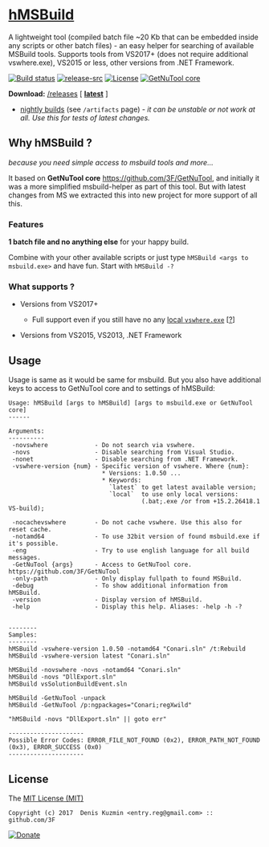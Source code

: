 # [hMSBuild](https://github.com/3F/hMSBuild)

A lightweight tool (compiled batch file ~20 Kb that can be embedded inside any scripts or other batch files) - an easy helper for searching of available MSBuild tools. Supports tools from VS2017+ (does not require additional vswhere.exe), VS2015 or less, other versions from .NET Framework.


[![Build status](https://ci.appveyor.com/api/projects/status/tusiutft7a0ei109/branch/master?svg=true)](https://ci.appveyor.com/project/3Fs/hmsbuild/branch/master) [![release-src](https://img.shields.io/github/release/3F/hMSBuild.svg)](https://github.com/3F/hMSBuild/releases/latest) [![License](https://img.shields.io/badge/License-MIT-74A5C2.svg)](https://github.com/3F/hMSBuild/blob/master/License.txt)
[![GetNuTool core](https://img.shields.io/badge/GetNuTool-v1.6-93C10B.svg)](https://github.com/3F/GetNuTool)

**Download:** [/releases](https://github.com/3F/hMSBuild/releases) [ **[latest](https://github.com/3F/hMSBuild/releases/latest)** ]
* [nightly builds](https://ci.appveyor.com/project/3Fs/hmsbuild/history) (see `/artifacts` page) - *it can be unstable or not work at all. Use this for tests of latest changes.*


## Why hMSBuild ?

*because you need simple access to msbuild tools and more...* 

It based on **GetNuTool core** https://github.com/3F/GetNuTool, and initially it was a more simplified msbuild-helper as part of this tool. But with latest changes from MS we extracted this into new project for more support of all this.

### Features

**1 batch file and no anything else** for your happy build. 

Combine with your other available scripts or just type `hMSBuild <args to msbuild.exe>` and have fun. Start with `hMSBuild -?`

### What supports ?

* Versions from VS2017+ 
    * Full support even if you still have no any [local `vswhere.exe`](https://github.com/Microsoft/vswhere/issues/41) [[?](https://github.com/Microsoft/vswhere/issues/41)]
    
* Versions from VS2015, VS2013, .NET Framework
    
## Usage

Usage is same as it would be same for msbuild. But you also have additional keys to access to GetNuTool core and to settings of hMSBuild:

```
Usage: hMSBuild [args to hMSBuild] [args to msbuild.exe or GetNuTool core]
------

Arguments:
----------
 -novswhere             - Do not search via vswhere.
 -novs                  - Disable searching from Visual Studio.
 -nonet                 - Disable searching from .NET Framework.
 -vswhere-version {num} - Specific version of vswhere. Where {num}:
                          * Versions: 1.0.50 ...
                          * Keywords:
                            `latest` to get latest available version;
                            `local`  to use only local versions:
                                     (.bat;.exe /or from +15.2.26418.1 VS-build);

 -nocachevswhere        - Do not cache vswhere. Use this also for reset cache.
 -notamd64              - To use 32bit version of found msbuild.exe if it's possible.
 -eng                   - Try to use english language for all build messages.
 -GetNuTool {args}      - Access to GetNuTool core. https://github.com/3F/GetNuTool
 -only-path             - Only display fullpath to found MSBuild.
 -debug                 - To show additional information from hMSBuild.
 -version               - Display version of hMSBuild.
 -help                  - Display this help. Aliases: -help -h -?


--------
Samples:
--------
hMSBuild -vswhere-version 1.0.50 -notamd64 "Conari.sln" /t:Rebuild
hMSBuild -vswhere-version latest "Conari.sln"

hMSBuild -novswhere -novs -notamd64 "Conari.sln"
hMSBuild -novs "DllExport.sln"
hMSBuild vsSolutionBuildEvent.sln

hMSBuild -GetNuTool -unpack
hMSBuild -GetNuTool /p:ngpackages="Conari;regXwild"

"hMSBuild -novs "DllExport.sln" || goto err"

---------------------
Possible Error Codes: ERROR_FILE_NOT_FOUND (0x2), ERROR_PATH_NOT_FOUND (0x3), ERROR_SUCCESS (0x0)
---------------------
```

## License

The [MIT License (MIT)](https://github.com/3F/hMSBuild/blob/master/License.txt)

```
Copyright (c) 2017  Denis Kuzmin <entry.reg@gmail.com> :: github.com/3F
```

[![Donate](https://www.paypalobjects.com/en_US/i/btn/btn_donate_SM.gif)](https://www.paypal.com/cgi-bin/webscr?cmd=_donations&business=entry%2ereg%40gmail%2ecom&lc=US&item_name=3F%2dOpenSource%20%5b%20github%2ecom%2f3F&currency_code=USD&bn=PP%2dDonationsBF%3abtn_donate_SM%2egif%3aNonHosted)